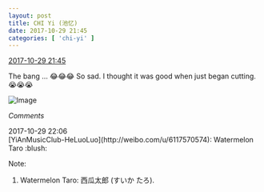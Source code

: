 ```yaml
---
layout: post
title: CHI Yi (池忆)
date: 2017-10-29 21:45
categories: [ 'chi-yi' ]
---
```


<div class="weibo-info">
  <a href="http://weibo.com/6117581836/FsEUXuZUm">2017-10-29 21:45</a>
</div>

The bang … :joy::joy::joy: So sad. I thought it was good when just began cutting. :sob::sob::sob:

<!-- more -->

![Image](http://wx2.sinaimg.cn/mw690/006G0KuMgy1fkzgak2qxuj30qo0qotc7.jpg)

*Comments*

<div class="weibo-info">2017-10-29 22:06</div>
[YiAnMusicClub-HeLuoLuo](http://weibo.com/u/6117570574): Watermelon Taro :blush:

Note:
1. Watermelon Taro: 西瓜太郎 (すいか たろ).
